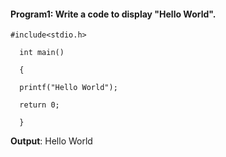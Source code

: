 #### Program1: Write a code to display "Hello World".

```
#include<stdio.h>
  
  int main()
  
  {
  
  printf("Hello World");
  
  return 0;
  
  }
  ```
  **Output**: Hello World
